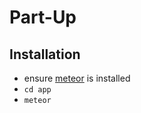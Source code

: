 Part-Up
=================

## Installation

- ensure [meteor](https://www.meteor.com/install) is installed
- `cd app`
- `meteor`

